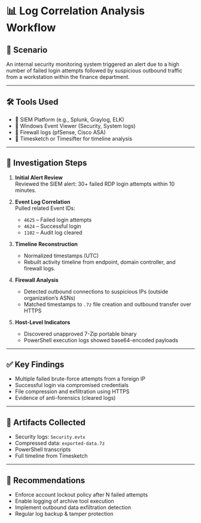# 📊 Log Correlation Analysis Workflow

## 🧩 Scenario

An internal security monitoring system triggered an alert due to a high number of failed login attempts followed by suspicious outbound traffic from a workstation within the finance department.

---

## 🛠️ Tools Used

- 📌 SIEM Platform (e.g., Splunk, Graylog, ELK)
- 📌 Windows Event Viewer (Security, System logs)
- 📌 Firewall logs (pfSense, Cisco ASA)
- 📌 Timesketch or Timesifter for timeline analysis

---

## 🧪 Investigation Steps

1. **Initial Alert Review**  
   Reviewed the SIEM alert: 30+ failed RDP login attempts within 10 minutes.

2. **Event Log Correlation**  
   Pulled related Event IDs:
   - `4625` – Failed login attempts
   - `4624` – Successful login
   - `1102` – Audit log cleared

3. **Timeline Reconstruction**  
   - Normalized timestamps (UTC)
   - Rebuilt activity timeline from endpoint, domain controller, and firewall logs.

4. **Firewall Analysis**  
   - Detected outbound connections to suspicious IPs (outside organization’s ASNs)
   - Matched timestamps to `.7z` file creation and outbound transfer over HTTPS

5. **Host-Level Indicators**  
   - Discovered unapproved 7-Zip portable binary
   - PowerShell execution logs showed base64-encoded payloads

---

## ✅ Key Findings

- Multiple failed brute-force attempts from a foreign IP
- Successful login via compromised credentials
- File compression and exfiltration using HTTPS
- Evidence of anti-forensics (cleared logs)

---

## 📁 Artifacts Collected

- Security logs: `Security.evtx`
- Compressed data: `exported-data.7z`
- PowerShell transcripts
- Full timeline from Timesketch

---

## 📝 Recommendations

- Enforce account lockout policy after N failed attempts
- Enable logging of archive tool execution
- Implement outbound data exfiltration detection
- Regular log backup & tamper protection


